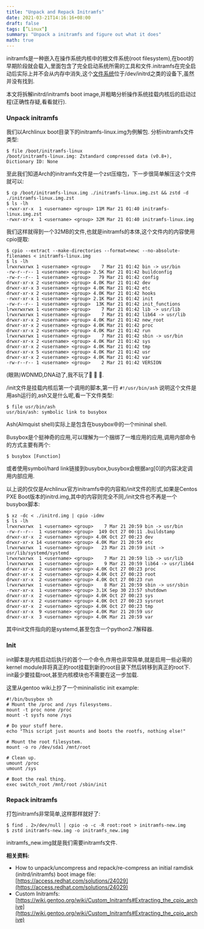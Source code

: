 ```yaml
---
title: "Unpack and Repack Initramfs"
date: 2021-03-21T14:16:16+08:00
draft: false
tags: [”Linux“]
summary: "Unpack a initramfs and figure out what it does"
math: true
---
```


initramfs是一种嵌入在操作系统内核中的根文件系统(root filesystem),在boot的早期阶段就会载入,里面包含了完全启动系统所需的工具和文件.initramfs在完全启动后实际上并不会从内存中消失,这个[文件系统](https://www.linuxquestions.org/questions/linux-general-1/accessing-initrd-in-memory-after-boot-4175614932/?__cf_chl_jschl_tk__=3c085e1f32f31adec75525faf41b83178d0570bf-1616311609-0-AZj1LlCJkO4bsxNQm6gOccAtGIycIS-KJciOF3RCF59fzEWG7Su66dIdVpcN6QhWDBVODWFtm6aqPle4SIiL2JwLkR8uI-lvknKzG96qyNR75hCNjjugSDsnqL-qY4KpE5KIIT5cmsvL4sd3fr3D1DdL5gpux9MIhwPKKDBxfH_eS5ORM2PP_WfjZabU7fx_A1hjkeAvEhRJSrtF_vkTMDnd3a0QiGT1oPZUlcsVBx0bh1iE8jqgLjx61EojkBLuuZbnd_vXNBp5xHY_XmhBh02jZbQBEsvH2-1UvKg6r9R6BclHuql1lQuMoIS6NQLm4PPj45Bz0FBh1B6qRr-lP-JmMCmjBbOHLSamXaM8MjMATJC-ZlgpCr-iTc4YhRQ7_9eHFekwVue-j2RKoDjqbY8mHqKlbskrfBrsoZoxO-gsgoksBXK9BG0_McLpJykGyHsxD5izmOn1Hk_v5cmYZmeISBxrTAy5C7xvMt2RHDUr)位于/dev/initrd之类的设备下,虽然并没有找到.

本文将拆解initrd/initramfs boot image,并粗略分析操作系统挂载内核后的启动过程(正确性存疑,看看就行).

### Unpack initramfs

我们以Archlinux boot目录下的initramfs-linux.img为例解包.
分析initramfs文件类型:
``` shell
$ file /boot/initramfs-linux
/boot/initramfs-linux.img: Zstandard compressed data (v0.8+), Dictionary ID: None
```
至此我们知道Arch的initramfs文件是一个zst压缩包，下一步很简单解压这个文件就可以:
``` shell
$ cp /boot/initramfs-linux.img ./initramfs-linux.img.zst && zstd -d ./initramfs-linux.img.zst
$ ls -lh
-rwxr-xr-x  1 <username> <group> 11M Mar 21 01:40 initramfs-linux.img.zst
-rwxr-xr-x  1 <username> <group> 32M Mar 21 01:40 initramfs-linux.img
```
我们这样就得到一个32MB的文件,也就是initramfs的本体,这个文件内的内容使用cpio提取:
``` shell
$ cpio --extract --make-directories --format=newc --no-absolute-filenames < initramfs-linux.img
$ ls -lh
lrwxrwxrwx 1 <username> <group>    7 Mar 21 01:42 bin -> usr/bin
-rw-r--r-- 1 <username> <group> 2.5K Mar 21 01:42 buildconfig
-rw-r--r-- 1 <username> <group>   79 Mar 21 01:42 config
drwxr-xr-x 2 <username> <group> 4.0K Mar 21 01:42 dev
drwxr-xr-x 3 <username> <group> 4.0K Mar 21 01:42 etc
drwxr-xr-x 2 <username> <group> 4.0K Mar 21 01:42 hooks
-rwxr-xr-x 1 <username> <group> 2.1K Mar 21 01:42 init
-rw-r--r-- 1 <username> <group>  13K Mar 21 01:42 init_functions
lrwxrwxrwx 1 <username> <group>    7 Mar 21 01:42 lib -> usr/lib
lrwxrwxrwx 1 <username> <group>    7 Mar 21 01:42 lib64 -> usr/lib
drwxr-xr-x 2 <username> <group> 4.0K Mar 21 01:42 new_root
drwxr-xr-x 2 <username> <group> 4.0K Mar 21 01:42 proc
drwxr-xr-x 2 <username> <group> 4.0K Mar 21 01:42 run
lrwxrwxrwx 1 <username> <group>    7 Mar 21 01:42 sbin -> usr/bin
drwxr-xr-x 2 <username> <group> 4.0K Mar 21 01:42 sys
drwxr-xr-x 2 <username> <group> 4.0K Mar 21 01:42 tmp
drwxr-xr-x 5 <username> <group> 4.0K Mar 21 01:42 usr
drwxr-xr-x 2 <username> <group> 4.0K Mar 21 01:42 var
-rw-r--r-- 1 <username> <group>    2 Mar 21 01:42 VERSION
```
(眼熟)WDNMD,DNA动了,我不玩了:eggplant: :eggplant: :eggplant:.

/init文件是挂载内核后第一个调用的脚本,第一行
```#!/usr/bin/ash```
说明这个文件是用ash运行的,ash又是什么呢,看一下文件类型:
``` shell
$ file usr/bin/ash 
usr/bin/ash: symbolic link to busybox
```
Ash(Almquist shell)实际上是包含在busybox中的一个mininal shell.

Busybox是个挺神奇的应用,可以理解为一个捆绑了一堆应用的应用,调用内部命令的方式主要有两个:
``` shell
$ busybox [Function]
```
或者使用symbol/hard link链接到busybox,busybox会根据arg\[0\]的内容决定调用内部应用.

以上说的仅仅是Archlinux官方initramfs中的内容和/init文件的形式,如果是Centos PXE Boot版本的initrd.img,其中的内容则完全不同,/init文件也不再是一个busybox脚本:
``` shell
$ xz -dc < ./initrd.img | cpio -idmv
$ ls -lh
lrwxrwxrwx  1 <username> <group>    7 Mar 21 20:59 bin -> usr/bin
-rw-r--r--  1 <username> <group>  149 Oct 27 00:11 .buildstamp
drwxr-xr-x  2 <username> <group> 4.0K Oct 27 00:23 dev
drwxr-xr-x 14 <username> <group> 4.0K Mar 21 20:59 etc
lrwxrwxrwx  1 <username> <group>   23 Mar 21 20:59 init -> usr/lib/systemd/systemd
lrwxrwxrwx  1 <username> <group>    7 Mar 21 20:59 lib -> usr/lib
lrwxrwxrwx  1 <username> <group>    9 Mar 21 20:59 lib64 -> usr/lib64
drwxr-xr-x  2 <username> <group> 4.0K Oct 27 00:23 proc
drwxr-xr-x  2 <username> <group> 4.0K Oct 27 00:23 root
drwxr-xr-x  2 <username> <group> 4.0K Oct 27 00:23 run
lrwxrwxrwx  1 <username> <group>    8 Mar 21 20:59 sbin -> usr/sbin
-rwxr-xr-x  1 <username> <group> 3.1K Sep 30 23:57 shutdown
drwxr-xr-x  2 <username> <group> 4.0K Oct 27 00:23 sys
drwxr-xr-x  2 <username> <group> 4.0K Oct 27 00:23 sysroot
drwxr-xr-x  2 <username> <group> 4.0K Oct 27 00:23 tmp
drwxr-xr-x  9 <username> <group> 4.0K Mar 21 20:59 usr
drwxr-xr-x  3 <username> <group> 4.0K Mar 21 20:59 var
```
其中init文件指向的是systemd,甚至包含一个python2.7解释器.

### Init
init脚本是内核启动后执行的首个一个命令,作用也非常简单,就是启用一些必需的kernel module并将真正的root挂载到新的root目录下然后转移到真正的root下.
init最少要挂载root,甚至内核模块也不需要在这一步加载.

这里从gentoo wiki上抄了一个mininalistic init example:
``` shell
#!/bin/busybox sh
# Mount the /proc and /sys filesystems.
mount -t proc none /proc
mount -t sysfs none /sys

# Do your stuff here.
echo "This script just mounts and boots the rootfs, nothing else!"

# Mount the root filesystem.
mount -o ro /dev/sda1 /mnt/root

# Clean up.
umount /proc
umount /sys

# Boot the real thing.
exec switch_root /mnt/root /sbin/init
```

### Repack initramfs

打包initramfs非常简单,这样那样就好了:
``` shell
$ find . 2>/dev/null | cpio -o -c -R root:root > initramfs-new.img
$ zstd initramfs-new.img -o initramfs_new.img
```
initramfs\_new.img就是我们需要initramfs文件.

**相关资料:**
+ How to unpack/uncompress and repack/re-compress an initial ramdisk (initrd/initramfs) boot image file: [https://access.redhat.com/solutions/24029](https://access.redhat.com/solutions/24029)
+ Custom Initramfs: [https://wiki.gentoo.org/wiki/Custom_Initramfs#Extracting_the_cpio_archive](https://wiki.gentoo.org/wiki/Custom_Initramfs#Extracting_the_cpio_archive)